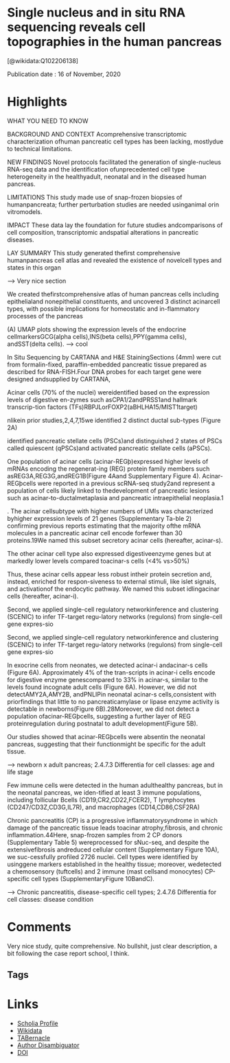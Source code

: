 
Single nucleus and in situ RNA sequencing reveals cell topographies in the human pancreas
=========================================================================================
  
  [@wikidata:Q102206138]  
  
Publication date : 16 of November, 2020  

# Highlights

WHAT YOU NEED TO KNOW

BACKGROUND AND CONTEXT
Acomprehensive  transcriptomic  characterization  ofhuman pancreatic cell types has been lacking, mostlydue to technical limitations.

NEW FINDINGS Novel protocols facilitated the generation of single-nucleus  RNA-seq  data  and  the  identification  ofunprecedented cell type heterogeneity in the healthyadult, neonatal and in the diseased human pancreas.

LIMITATIONS This study made use of snap-frozen biopsies of humanpancreata; further perturbation studies are needed usinganimal orin vitromodels.

IMPACT These data lay the foundation for future studies andcomparisons of cell composition, transcriptomic andspatial alterations in pancreatic diseases.

LAY SUMMARY This study generated thefirst comprehensive humanpancreas cell atlas and revealed the existence of novelcell types and states in this organ

--> Very nice section

We created thefirstcomprehensive atlas of human pancreas cells including epithelialand nonepithelial constituents, and uncovered 3 distinct acinarcell types, with possible implications for homeostatic and in-flammatory processes of the pancreas

(A) UMAP plots showing the expression levels of the endocrine cellmarkersGCG(alpha cells),INS(beta cells),PPY(gamma cells), andSST(delta cells). 
--> cool

In Situ Sequencing by CARTANA and H&E StainingSections (4mm) were cut from formalin-fixed, paraffin-embedded pancreatic tissue prepared as described for RNA-FISH.Four DNA probes for each target gene were designed andsupplied by CARTANA,

Acinar cells (70% of the nuclei) wereidentified based on the expression levels of digestive en-zymes such asCPA1/2andPRSS1and hallmark transcrip-tion factors (TFs)RBPJLorFOXP2(aBHLHA15/MIST1target)

nlikein prior studies,2,4,7,15we identified 2 distinct ductal sub-types (Figure 2A)


 identified pancreatic stellate cells (PSCs)and distinguished 2 states of PSCs called quiescent (qPSCs)and activated pancreatic stellate cells (aPSCs).
 
One population of acinar cells (acinar-REGþ)expressed higher levels of mRNAs encoding the regenerat-ing (REG) protein family members such asREG3A,REG3G,andREG1B(Figure 4Aand Supplementary Figure 4). Acinar-REGþcells were reported in a previous scRNA-seq study2and represent a population of cells likely linked to thedevelopment of pancreatic lesions such as acinar-to-ductalmetaplasia and pancreatic intraepithelial neoplasia.1

. The acinar cellsubtype with higher numbers of UMIs was characterized byhigher expression levels of 21 genes (Supplementary Ta-ble 2)
confirming previous reports estimating that the majority ofthe mRNA molecules in a pancreatic acinar cell encode forfewer than 30 proteins.19We named this subset secretory acinar cells (hereafter, acinar-s).

The other acinar cell type also expressed digestiveenzyme genes but at markedly lower levels compared toacinar-s  cells  (<4%  vs>50%)

Thus, these acinar cells appear less robust intheir protein secretion and, instead, enriched for respon-siveness to external stimuli, like islet signals, and activationof the endocytic pathway. We named this subset idlingacinar cells (hereafter, acinar-i).


Second,  we  applied  single-cell  regulatory  networkinference and clustering (SCENIC) to infer TF-target regu-latory networks (regulons) from single-cell gene expres-sio


Second,  we  applied  single-cell  regulatory  networkinference and clustering (SCENIC) to infer TF-target regu-latory networks (regulons) from single-cell gene expres-sio

In exocrine cells from neonates, we detected acinar-i andacinar-s cells (Figure 6A). Approximately 4% of the tran-scripts in acinar-i cells encode for digestive enzyme genescompared to 33% in acinar-s, similar to the levels found incognate adult cells (Figure 6A). However, we did not detectAMY2A,AMY2B, andPNLIPin neonatal acinar-s cells,consistent with priorfindings that little to no pancreaticamylase or lipase enzyme activity is detectable in newborns(Figure 6B).28Moreover, we did not detect a population ofacinar-REGþcells, suggesting a further layer of REG proteinregulation  during  postnatal  to  adult  development(Figure 5B).


Our studies showed that acinar-REGþcells were absentin the neonatal pancreas, suggesting that their functionmight be specific for the adult tissue.


--> newborn x adult pancreas; 2.4.7.3 Differentia for cell classes: age and life stage

Few immune cells were detected in the human adulthealthy pancreas, but in the neonatal pancreas, we iden-tified at least 3 immune populations, including follicular Bcells (CD19,CR2,CD22,FCER2), T lymphocytes (CD247/CD3Z,CD3G,IL7R),  and  macrophages  (CD14,CD86,CSF2RA)


Chronic pancreatitis (CP) is a progressive inflammatorysyndrome in which damage of the pancreatic tissue leads toacinar atrophy,fibrosis, and chronic inflammation.44Here, snap-frozen samples from 2 CP donors (Supplementary Table 5) wereprocessed for sNuc-seq, and despite the extensivefibrosis andreduced cellular content (Supplementary Figure 10A), we suc-cessfully profiled 2726 nuclei. Cell types were identified by usinggene markers established in the healthy tissue; moreover, wedetected a chemosensory (tuftcells) and 2 immune (mast cellsand  monocytes)  CP-specific  cell  types  (SupplementaryFigure 10BandC). 

--> Chronic pancreatitis, disease-specific cell types; 2.4.7.6 Differentia for cell classes: disease condition




 # Comments

 Very nice study, quite comprehensive. No bullshit, just clear description, a bit following the case report school, I think.

## Tags

# Links
  
 * [Scholia Profile](https://scholia.toolforge.org/work/Q102206138)  
 * [Wikidata](https://www.wikidata.org/wiki/Q102206138)  
 * [TABernacle](https://tabernacle.toolforge.org/?#/tab/manual/Q102206138/P921%3BP4510)  
 * [Author Disambiguator](https://author-disambiguator.toolforge.org/work_item_oauth.php?id=Q102206138&batch_id=&match=1&author_list_id=&doit=Get+author+links+for+work)  
 * [DOI](https://doi.org/10.1053/J.GASTRO.2020.11.010)  
